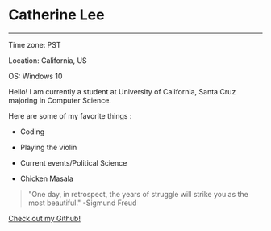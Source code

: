 # Catherine Lee

---

Time zone: PST

Location: California, US

OS: Windows 10 

Hello! I am currently a student at University of California, Santa Cruz majoring in Computer Science.

Here are some of my favorite things :

* Coding

* Playing the violin

* Current events/Political Science

* Chicken Masala

> 	"One day, in retrospect, the years of struggle will strike you as the most beautiful." -Sigmund Freud

[Check out my Github!](https://github.com/catherinelee274)
